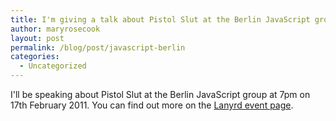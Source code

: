 ```yaml
---
title: I'm giving a talk about Pistol Slut at the Berlin JavaScript group
author: maryrosecook
layout: post
permalink: /blog/post/javascript-berlin
categories:
  - Uncategorized
---
```

I'll be speaking about Pistol Slut at the Berlin JavaScript group at 7pm on 17th February 2011. You can find out more on the [Lanyrd event page][1].

 [1]: http://lanyrd.com/2011/berlinjs-feb/
